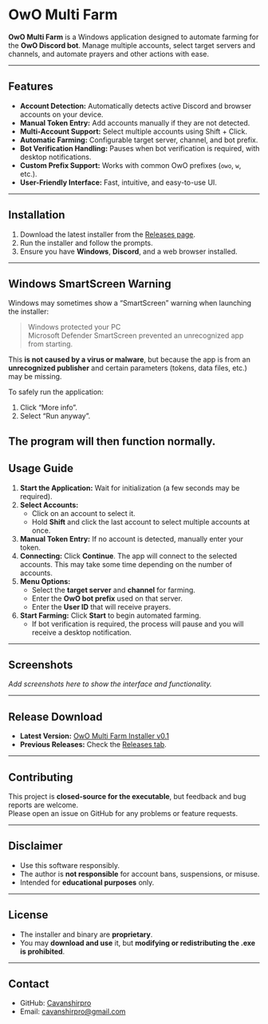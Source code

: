 # OwO Multi Farm

**OwO Multi Farm** is a Windows application designed to automate farming for the **OwO Discord bot**. Manage multiple accounts, select target servers and channels, and automate prayers and other actions with ease.  

---

## Features

- **Account Detection:** Automatically detects active Discord and browser accounts on your device.  
- **Manual Token Entry:** Add accounts manually if they are not detected.  
- **Multi-Account Support:** Select multiple accounts using Shift + Click.  
- **Automatic Farming:** Configurable target server, channel, and bot prefix.  
- **Bot Verification Handling:** Pauses when bot verification is required, with desktop notifications.  
- **Custom Prefix Support:** Works with common OwO prefixes (`owo`, `w`, etc.).  
- **User-Friendly Interface:** Fast, intuitive, and easy-to-use UI.  

---

## Installation

1. Download the latest installer from the [Releases page](https://github.com/Cavanshirpro/OwOMultiFarm/releases).  
2. Run the installer and follow the prompts.  
3. Ensure you have **Windows**, **Discord**, and a web browser installed.  

---

## Windows SmartScreen Warning

Windows may sometimes show a “SmartScreen” warning when launching the installer:  

> Windows protected your PC  
> Microsoft Defender SmartScreen prevented an unrecognized app from starting.  

This **is not caused by a virus or malware**, but because the app is from an **unrecognized publisher** and certain parameters (tokens, data files, etc.) may be missing.  

To safely run the application:  
1. Click “More info”.  
2. Select “Run anyway”.  

The program will then function normally.
---

## Usage Guide

1. **Start the Application:** Wait for initialization (a few seconds may be required).  
2. **Select Accounts:**
   - Click on an account to select it.
   - Hold **Shift** and click the last account to select multiple accounts at once.  
3. **Manual Token Entry:** If no account is detected, manually enter your token.  
4. **Connecting:** Click **Continue**. The app will connect to the selected accounts. This may take some time depending on the number of accounts.  
5. **Menu Options:**
   - Select the **target server** and **channel** for farming.
   - Enter the **OwO bot prefix** used on that server.  
   - Enter the **User ID** that will receive prayers.  
6. **Start Farming:** Click **Start** to begin automated farming.  
   - If bot verification is required, the process will pause and you will receive a desktop notification.  

---

## Screenshots

*Add screenshots here to show the interface and functionality.*

---

## Release Download

- **Latest Version:** [OwO Multi Farm Installer v0.1](https://github.com/Cavanshirpro/OwOMultiFarm/releases/download/v0.1/OwOMultiFarmSetup.exe)  
- **Previous Releases:** Check the [Releases tab](https://github.com/Cavanshirpro/OwOMultiFarm/releases).  

---

## Contributing

This project is **closed-source for the executable**, but feedback and bug reports are welcome.  
Please open an issue on GitHub for any problems or feature requests.  

---

## Disclaimer

- Use this software responsibly.  
- The author is **not responsible** for account bans, suspensions, or misuse.  
- Intended for **educational purposes** only.  

---

## License

- The installer and binary are **proprietary**.  
- You may **download and use** it, but **modifying or redistributing the .exe is prohibited**.  

---

## Contact

- GitHub: [Cavanshirpro](https://github.com/Cavanshirpro)  
- Email: cavanshirpro@gmail.com  
